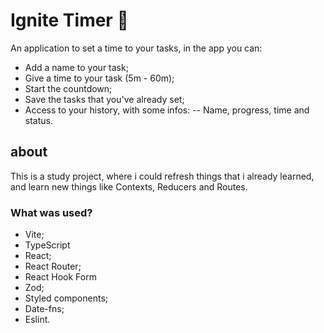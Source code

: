 # Ignite Timer :green_heart:

An application to set a time to your tasks, in the app you can:

- Add a name to your task;
- Give a time to your task (5m - 60m);
- Start the countdown;
- Save the tasks that you've already set;
- Access to your history, with some infos:
-- Name, progress, time and status.

## about 

This is a study project, where i could refresh things that i already learned, and learn new things like Contexts, Reducers and Routes.

### What was used?

 - Vite;
 - TypeScript
 - React;
 - React Router;
 - React Hook Form
 - Zod;
 - Styled components;
 - Date-fns;
 - Eslint.